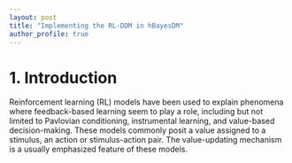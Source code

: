 ```yaml
---
layout: post
title: "Implementing the RL-DDM in hBayesDM"
author_profile: true
---
```


# 1. Introduction

Reinforcement learning (RL) models have been used to explain phenomena where feedback-based learning seem to play a role, including but not limited to Pavlovian conditioning, instrumental learning, and value-based decision-making. These models commonly posit a value assigned to a stimulus, an action or stimulus-action pair. The value-updating mechanism is a usually emphasized feature of these models.